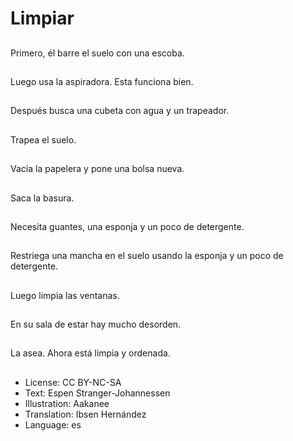 # Limpiar

##
Primero, él barre el suelo con una escoba.

##
Luego usa la aspiradora. Esta funciona bien.

##
Después busca una cubeta con agua y un trapeador.

##
Trapea el suelo.

##
Vacía la papelera y pone una bolsa nueva.

##
Saca la basura.

##
Necesita guantes, una esponja y un poco de detergente.

##
Restriega una mancha en el suelo usando la esponja y un poco de detergente.

##
Luego limpia las ventanas.

##
En su sala de estar hay mucho desorden.

##
La asea. Ahora está limpia y ordenada.

##
* License: CC BY-NC-SA
* Text: Espen Stranger-Johannessen
* Illustration: Aakanee
* Translation: Ibsen Hernández
* Language: es
